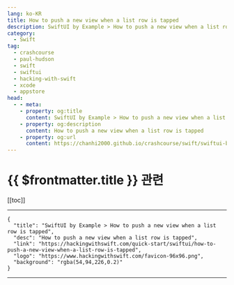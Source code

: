 ```yaml
---
lang: ko-KR
title: How to push a new view when a list row is tapped
description: SwiftUI by Example > How to push a new view when a list row is tapped
category:
  - Swift
tag: 
  - crashcourse
  - paul-hudson
  - swift
  - swiftui
  - hacking-with-swift
  - xcode
  - appstore
head:
  - - meta:
    - property: og:title
      content: SwiftUI by Example > How to push a new view when a list row is tapped
    - property: og:description
      content: How to push a new view when a list row is tapped
    - property: og:url
      content: https://chanhi2000.github.io/crashcourse/swift/swiftui-by-example/13-navigation/how-to-push-a-new-view-when-a-list-row-is-tapped.html
---
```


# {{ $frontmatter.title }} 관련

[[toc]]

---

```component VPCard
{
  "title": "SwiftUI by Example > How to push a new view when a list row is tapped",
  "desc": "How to push a new view when a list row is tapped",
  "link": "https://hackingwithswift.com/quick-start/swiftui/how-to-push-a-new-view-when-a-list-row-is-tapped",
  "logo": "https://www.hackingwithswift.com/favicon-96x96.png",
  "background": "rgba(54,94,226,0.2)"
}
```

---

<TagLinks />